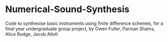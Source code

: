 # Numerical-Sound-Synthesis
Code to synthesise basic instruments using finite difference schemes, for a final year undergraduate group project, by Owen Fuller, Parnian Shams, Alice Rudge, Jacob Allott
